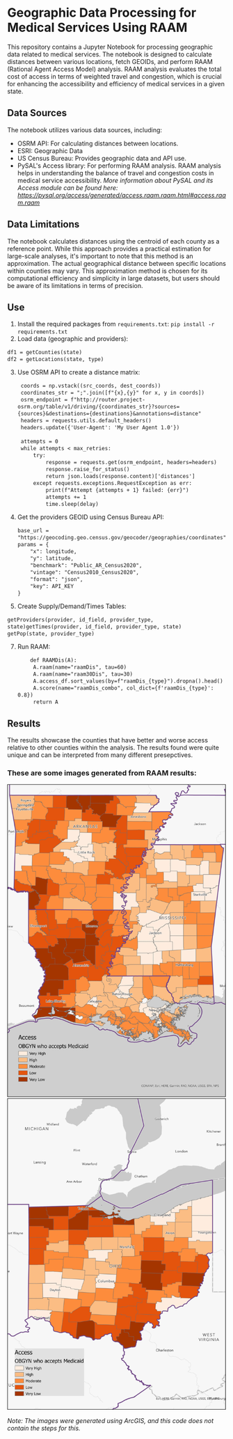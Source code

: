 # Geographic Data Processing for Medical Services Using RAAM

This repository contains a Jupyter Notebook for processing geographic data related to medical services. The notebook is designed to calculate distances between various locations, fetch GEOIDs, and perform RAAM (Rational Agent Access Model) analysis. RAAM analysis evaluates the total cost of access in terms of weighted travel and congestion, which is crucial for enhancing the accessibility and efficiency of medical services in a given state.

## Data Sources

The notebook utilizes various data sources, including:

- OSRM API: For calculating distances between locations.
- ESRI: Geographic Data
- US Census Bureau: Provides geographic data and API use.
- PySAL's Access library: For performing RAAM analysis. RAAM analysis helps in understanding the balance of travel and congestion costs in medical service accessibility. *More information about PySAL and its Access module can be found here: https://pysal.org/access/generated/access.raam.raam.html#access.raam.raam*


## Data Limitations

The notebook calculates distances using the centroid of each county as a reference point. While this approach provides a practical estimation for large-scale analyses, it's important to note that this method is an approximation. The actual geographical distance between specific locations within counties may vary. This approximation method is chosen for its computational efficiency and simplicity in large datasets, but users should be aware of its limitations in terms of precision.

## Use
1. Install the required packages from `requirements.txt`:
    ```pip install -r requirements.txt```
2. Load data (geographic and providers):   
  ```
df1 = getCounties(state)
df2 = getLocations(state, type)
 ```

3. Use OSRM API to create a distance matrix:
   ```
    coords = np.vstack((src_coords, dest_coords))
    coordinates_str = ";".join([f"{x},{y}" for x, y in coords])
    osrm_endpoint = f"http://router.project-osrm.org/table/v1/driving/{coordinates_str}?sources={sources}&destinations={destinations}&annotations=distance"
    headers = requests.utils.default_headers()
    headers.update({'User-Agent': 'My User Agent 1.0'})

    attempts = 0
    while attempts < max_retries:
        try:
            response = requests.get(osrm_endpoint, headers=headers)
            response.raise_for_status()
            return json.loads(response.content)['distances']
        except requests.exceptions.RequestException as err:
            print(f"Attempt {attempts + 1} failed: {err}")
            attempts += 1
            time.sleep(delay)
   ```

5. Get the providers GEOID using Census Bureau API:
    ```
    base_url = "https://geocoding.geo.census.gov/geocoder/geographies/coordinates"
    params = {
        "x": longitude,
        "y": latitude,
        "benchmark": "Public_AR_Census2020",
        "vintage": "Census2010_Census2020",
        "format": "json",
        "key": API_KEY
    }
    ```
6. Create Supply/Demand/Times Tables:
```
getProviders(provider, id_field, provider_type, state)getTimes(provider, id_field, provider_type, state)
getPop(state, provider_type) 
```
7. Run RAAM:
   ```
       def RAAMDis(A):
        A.raam(name="raamDis", tau=60)
        A.raam(name="raam30Dis", tau=30)
        A.access_df.sort_values(by=f"raamDis_{type}").dropna().head()
        A.score(name="raamDis_combo", col_dict={f'raamDis_{type}': 0.8})
        return A
   ```
## Results
The results showcase the counties that have better and worse access relative to other counties within the analysis. 
The results found were quite unique and can be interpreted from many different presepctives.

### These are some images generated from RAAM results:

![ARLAMS](/ARLAMS.jpg)  
![OH](/OH.jpg)  


_Note: The images were generated using ArcGIS, and this code does not contain the steps for this._
